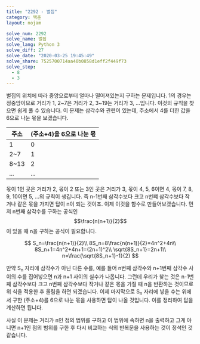 ```yaml
---
title: "2292 - 벌집"
category: 백준
layout: nojam

solve_num: 2292
solve_name: 벌집
solve_lang: Python 3
solve_diff: 27
solve_date: "2020-03-25 19:45:49"
solve_share: 7525700714aa40b0858d1eff2f449f73
solve_step:
  - 8
  - 3
---
```


벌집의 위치에 따라 중앙으로부터 얼마나 떨어져있는지 구하는 문제입니다. 1의 경우는 정중앙이므로 거리가 1, 2~7은 거리가 2, 3~19는 거리가 3, ...입니다. 이것의 규칙을 찾으면 쉽게 풀 수 있습니다. 이 문제는 삼각수와 관련이 있는데, 주소에서 4를 더한 값을 6으로 나눈 몫을 보겠습니다.

| 주소 | (주소+4)을 6으로 나눈 몫 |
| ---- | ------------------------ |
| 1    | 0                        |
| 2~7  | 1                        |
| 8~13 | 2                        |
| ...  | ...                      |

몫이 1인 곳은 거리가 2, 몫이 2 또는 3인 곳은 거리가 3, 몫이 4, 5, 6이면 4, 몫이 7, 8, 9, 10이면 5, ...의 규칙이 생깁니다. 즉 n-1번째 삼각수보다 크고 n번쨰 삼각수보다 작거나 같은 몫을 가지면 답이 n이 되는 것이죠. 이제 이것을 함수로 만들어보겠습니다. 먼저 n번째 삼각수를 구하는 공식인 $$\frac{n(n+1)}{2}$$이 있을 때 n을 구하는 공식이 필요합니다.

$$
S_n=\frac{n(n+1)}{2}\\
8S_n=8\frac{n(n+1)}{2}=4n^2+4n\\
8S_n+1=4n^2+4n+1=(2n+1)^2\\
\sqrt{8S_n+1}=2n+1\\
n=\frac{\sqrt{8S_n+1}-1}{2}
$$

만약 S<sub>n</sub> 자리에 삼각수가 아닌 다른 수를, 예를 들어 n번째 삼각수와 n+1번째 삼각수 사이의 수를 집어넣으면 n과 n+1 사이의 실수가 나옵니다. 그런데 우리가 찾는 것은 n-1번째 삼각수보다 크고 n번째 삼각수보다 작거나 같은 몫을 가질 때 n을 반환하는 것이므로 위 식을 적용한 후 올림을 하면 되겠습니다. 이제 마지막으로 S<sub>n</sub> 자리에 넣을 수는 위에서 구한 (주소+4)를 6으로 나눈 몫을 사용하면 답이 나올 것입니다. 이를 정리하여 답을 계산하면 됩니다.

사실 이 문제는 거리가 n인 점의 범위를 구하고 이 범위에 속하면 n을 출력하고 그게 아니면 n+1인 점의 범위를 구한 후 다시 비교하는 식의 반복문을 사용하는 것이 정석인 것 같습니다.
